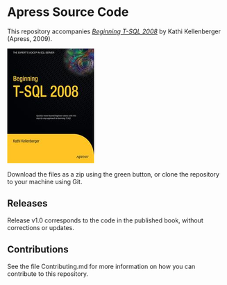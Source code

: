 # Apress Source Code

This repository accompanies [*Beginning T-SQL 2008*](http://www.apress.com/9781430224617) by Kathi Kellenberger (Apress, 2009).

![Cover image](9781430224617.jpg)

Download the files as a zip using the green button, or clone the repository to your machine using Git.

## Releases

Release v1.0 corresponds to the code in the published book, without corrections or updates.

## Contributions

See the file Contributing.md for more information on how you can contribute to this repository.
